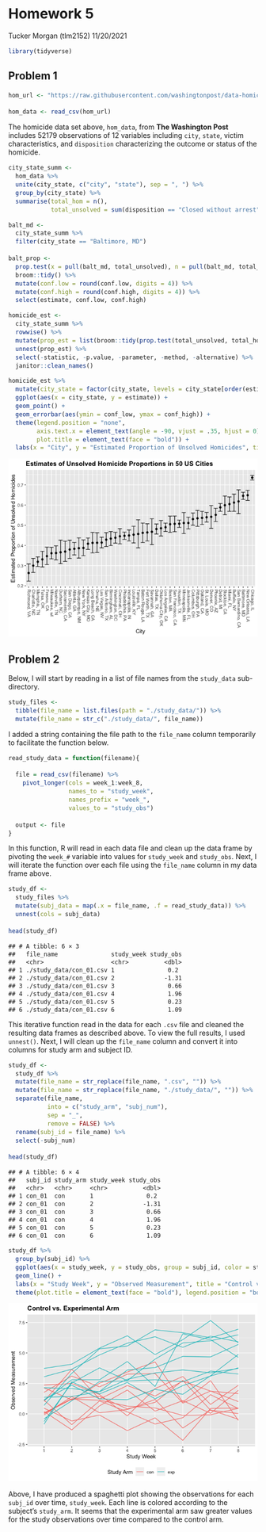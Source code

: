 Homework 5
================
Tucker Morgan (tlm2152)
11/20/2021

``` r
library(tidyverse)
```

## Problem 1

``` r
hom_url <- "https://raw.githubusercontent.com/washingtonpost/data-homicides/master/homicide-data.csv"

hom_data <- read_csv(hom_url)
```

The homicide data set above, `hom_data`, from **The Washington Post**
includes 52179 observations of 12 variables including `city`, `state`,
victim characteristics, and `disposition` characterizing the outcome or
status of the homicide.

``` r
city_state_summ <- 
  hom_data %>% 
  unite(city_state, c("city", "state"), sep = ", ") %>% 
  group_by(city_state) %>% 
  summarise(total_hom = n(),
            total_unsolved = sum(disposition == "Closed without arrest" | disposition == "Open/No arrest"))
```

``` r
balt_md <- 
  city_state_summ %>% 
  filter(city_state == "Baltimore, MD") 

balt_prop <- 
  prop.test(x = pull(balt_md, total_unsolved), n = pull(balt_md, total_hom)) %>% 
  broom::tidy() %>% 
  mutate(conf.low = round(conf.low, digits = 4)) %>% 
  mutate(conf.high = round(conf.high, digits = 4)) %>% 
  select(estimate, conf.low, conf.high)
```

``` r
homicide_est <- 
  city_state_summ %>% 
  rowwise() %>% 
  mutate(prop_est = list(broom::tidy(prop.test(total_unsolved, total_hom)))) %>% 
  unnest(prop_est) %>% 
  select(-statistic, -p.value, -parameter, -method, -alternative) %>% 
  janitor::clean_names()
```

``` r
homicide_est %>% 
  mutate(city_state = factor(city_state, levels = city_state[order(estimate, decreasing = TRUE)])) %>% 
  ggplot(aes(x = city_state, y = estimate)) +
  geom_point() +
  geom_errorbar(aes(ymin = conf_low, ymax = conf_high)) +
  theme(legend.position = "none",
        axis.text.x = element_text(angle = -90, vjust = .35, hjust = 0),
        plot.title = element_text(face = "bold")) +
  labs(x = "City", y = "Estimated Proportion of Unsolved Homicides", title = "Estimates of Unsolved Homicide Proportions in 50 US Cities")
```

![](p8105_hw5_tlm2152_files/figure-gfm/city%20state%20plot-1.png)<!-- -->

## Problem 2

Below, I will start by reading in a list of file names from the
`study_data` sub-directory.

``` r
study_files <- 
  tibble(file_name = list.files(path = "./study_data/")) %>% 
  mutate(file_name = str_c("./study_data/", file_name))
```

I added a string containing the file path to the `file_name` column
temporarily to facilitate the function below.

``` r
read_study_data = function(filename){
  
  file = read_csv(filename) %>% 
    pivot_longer(cols = week_1:week_8,
                 names_to = "study_week",
                 names_prefix = "week_",
                 values_to = "study_obs")
  
  output <- file
}
```

In this function, R will read in each data file and clean up the data
frame by pivoting the `week_#` variable into values for `study_week` and
`study_obs`. Next, I will iterate the function over each file using the
`file_name` column in my data frame above.

``` r
study_df <- 
  study_files %>% 
  mutate(subj_data = map(.x = file_name, .f = read_study_data)) %>% 
  unnest(cols = subj_data)

head(study_df)
```

    ## # A tibble: 6 × 3
    ##   file_name               study_week study_obs
    ##   <chr>                   <chr>          <dbl>
    ## 1 ./study_data/con_01.csv 1               0.2 
    ## 2 ./study_data/con_01.csv 2              -1.31
    ## 3 ./study_data/con_01.csv 3               0.66
    ## 4 ./study_data/con_01.csv 4               1.96
    ## 5 ./study_data/con_01.csv 5               0.23
    ## 6 ./study_data/con_01.csv 6               1.09

This iterative function read in the data for each `.csv` file and
cleaned the resulting data frames as described above. To view the full
results, I used `unnest()`. Next, I will clean up the `file_name` column
and convert it into columns for study arm and subject ID.

``` r
study_df <- 
  study_df %>% 
  mutate(file_name = str_replace(file_name, ".csv", "")) %>% 
  mutate(file_name = str_replace(file_name, "./study_data/", "")) %>% 
  separate(file_name,
           into = c("study_arm", "subj_num"),
           sep = "_",
           remove = FALSE) %>% 
  rename(subj_id = file_name) %>% 
  select(-subj_num)

head(study_df)
```

    ## # A tibble: 6 × 4
    ##   subj_id study_arm study_week study_obs
    ##   <chr>   <chr>     <chr>          <dbl>
    ## 1 con_01  con       1               0.2 
    ## 2 con_01  con       2              -1.31
    ## 3 con_01  con       3               0.66
    ## 4 con_01  con       4               1.96
    ## 5 con_01  con       5               0.23
    ## 6 con_01  con       6               1.09

``` r
study_df %>% 
  group_by(subj_id) %>% 
  ggplot(aes(x = study_week, y = study_obs, group = subj_id, color = study_arm)) +
  geom_line() +
  labs(x = "Study Week", y = "Observed Measurement", title = "Control vs. Experimental Arm", color = "Study Arm") +
  theme(plot.title = element_text(face = "bold"), legend.position = "bottom")
```

![](p8105_hw5_tlm2152_files/figure-gfm/study%20spaghetti%20plot-1.png)<!-- -->

Above, I have produced a spaghetti plot showing the observations for
each `subj_id` over time, `study_week`. Each line is colored according
to the subject’s `study_arm`. It seems that the experimental arm saw
greater values for the study observations over time compared to the
control arm.
